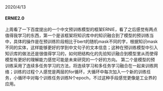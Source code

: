 2020/4/13
#### ERNIE2.0
上周看了一下百度提出的一个中文预训练模型的框架ERNIE，看了之后感觉有两点值得我学习的东西，第一个是该框架将知识库中的知识融合到了模型的预训练当中，具体的操作是在预训练阶段相比于bert的随机mask不同的字，根据知识mask不同的实体，这样能够更好的学到中文句子的文本信息；这种在预训练模型中引入知识库的做法还是很值得学习的，如何把结构化的先验知识融合到模型里从而使得模型有更好的理解能力感觉可能是未来研究的一个好的方向。
第二个是模型的预训练采用了连续多任务学习的方法，将连续学习和多任务学习融合在一起来训练网络；训练的过程个人感觉是两层的for循环，大循环中每次加入一个新的训练任务，小循环中对每个训练任务训练N个epoch，不过这种手段感觉更像是工业界的应用。